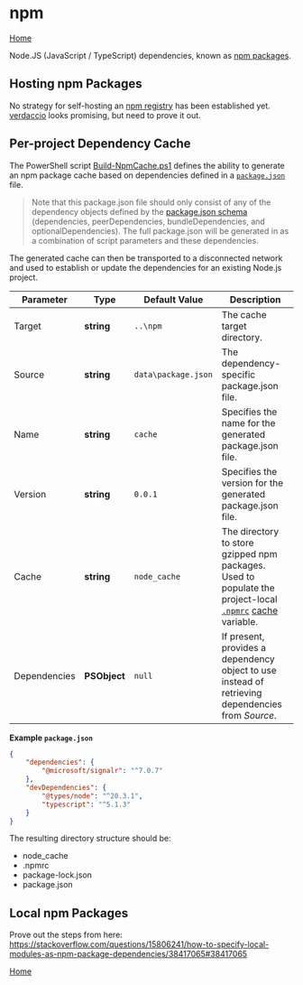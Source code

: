 # npm
[Home](./index.md)

Node.JS (JavaScript / TypeScript) dependencies, known as [npm packages](https://docs.npmjs.com/about-packages-and-modules).

## Hosting npm Packages

No strategy for self-hosting an [npm registry](https://docs.npmjs.com/cli/v9/using-npm/registry?v=true) has been established yet. [verdaccio](https://verdaccio.org/) looks promising, but need to prove it out.

## Per-project Dependency Cache

The PowerShell script [Build-NpmCache.ps1](./scripts/Build-NpmCache.md) defines the ability to generate an npm package cache based on dependencies defined in a [`package.json`](./resources/package.json) file.

> Note that this package.json file should only consist of any of the dependency objects defined by the [package.json schema](https://docs.npmjs.com/cli/v9/configuring-npm/package-json) (dependencies, peerDependencies, bundleDependencies, and optionalDependencies). The full package.json will be generated in as a combination of script parameters and these dependencies.

The generated cache can then be transported to a disconnected network and used to establish or update the dependencies for an existing Node.js project.

Parameter | Type | Default Value | Description
----------|------|---------------|------------
Target | **string** | `..\npm` | The cache target directory.
Source | **string** | `data\package.json` | The dependency-specific package.json file.
Name | **string** | `cache` | Specifies the name for the generated package.json file.
Version | **string** | `0.0.1` | Specifies the version for the generated package.json file.
Cache | **string** | `node_cache` | The directory to store gzipped npm packages. Used to populate the project-local [`.npmrc`](https://docs.npmjs.com/cli/v9/configuring-npm/npmrc) [cache](https://docs.npmjs.com/cli/v9/using-npm/config#cache) variable.
Dependencies | **PSObject** | `null` | If present, provides a dependency object to use instead of retrieving dependencies from *Source*.

**Example `package.json`**

```json
{
    "dependencies": {
        "@microsoft/signalr": "^7.0.7"
    },
    "devDependencies": {
        "@types/node": "^20.3.1",
        "typescript": "^5.1.3"
    }
}
```

The resulting directory structure should be:

* node_cache
* .npmrc
* package-lock.json
* package.json

## Local npm Packages

Prove out the steps from here: https://stackoverflow.com/questions/15806241/how-to-specify-local-modules-as-npm-package-dependencies/38417065#38417065

[Home](./index.md)